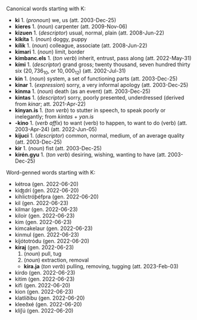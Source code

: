 Canonical words starting with K:

- **ki** 1. (_pronoun_) we, us (att. 2003-Dec-25)
- **kieres** 1. (_noun_) carpenter (att. 2009-Nov-06)
- **kizuen** 1. (_descriptor_) usual, normal, plain (att. 2008-Jun-22)
- **kikíta** 1. (_noun_) doggy, puppy
- **kílik** 1. (_noun_) colleague, associate (att. 2008-Jun-22)
- **kimari** 1. (_noun_) limit, border
- **kimbanc.els** 1. (_ton verb_) inherit, entrust, pass along (att. 2022-May-31)
- **kími** 1. (_descriptor_) grand gross; twenty thousand, seven hundred thirty six (${20,736_{10}}$, or ${10,000_{12}}$) (att. 2002-Jul-31)
- **kin** 1. (_noun_) system, a set of functioning parts (att. 2003-Dec-25)
- **kinar** 1. (_expression_) sorry, a very informal apology (att. 2003-Dec-25)
- **kinma** 1. (_noun_) death (as an event) (att. 2003-Dec-25)
- **kintas** 1. (_descriptor_) sorry, poorly presented, underdressed (derived from _kinar_; att. 2021-Apr-22)
- **kinyan.is** 1. (_ton verb_) to stutter in speech, to speak poorly or inelegantly; from _kintas_ + _yan.is_
- **-kino** 1. (_verb affix_) to want (verb) to happen, to want to do (verb) (att. 2003-Apr-24) (att. 2022-Jun-05)
- **kijuci** 1. (_descriptor_) common, normal, medium, of an average quality (att. 2003-Dec-25)
- **kir** 1. (_noun_) fist (att. 2003-Dec-25)
- **kirén.gyu** 1. (_ton verb_) desiring, wishing, wanting to have (att. 2003-Dec-25)

Word-genned words starting with K:

- kétroa (gen. 2022-06-20)
- kiʤdrí (gen. 2022-06-20)
- kihlictróþéfpra (gen. 2022-06-20)
- kil (gen. 2022-06-23)
- kilmar (gen. 2022-06-23)
- kiloir (gen. 2022-06-23)
- kim (gen. 2022-06-23)
- kimcakelaur (gen. 2022-06-23)
- kinmul (gen. 2022-06-23)
- kíjótotródu (gen. 2022-06-20)
- **kiraj** (gen. 2022-06-23)
  1. (_noun_) pull, tug
  2. (_noun_) extraction, removal
  - **kira.ja** (_ton verb_) pulling, removing, tugging (att. 2023-Feb-03)
- kirdo (gen. 2022-06-23)
- kitim (gen. 2022-06-23)
- kifi (gen. 2022-06-20)
- kion (gen. 2022-06-23)
- klatlíðibu (gen. 2022-06-20)
- kleeðxé (gen. 2022-06-20)
- klíʃú (gen. 2022-06-20)